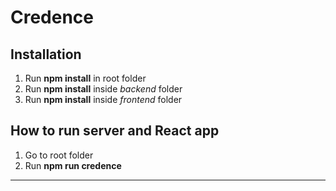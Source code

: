 # Credence

## Installation

1. Run **npm install** in root folder
2. Run **npm install** inside *backend* folder
3. Run **npm install** inside *frontend* folder

## How to run server and React app

1. Go to root folder
2. Run **npm run credence**

---
